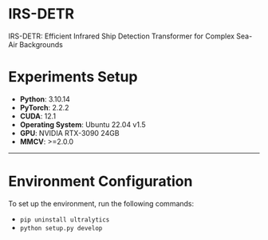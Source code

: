 # IRS-DETR
IRS-DETR: Efficient Infrared Ship Detection Transformer for Complex Sea-Air Backgrounds

# Experiments Setup

* **Python**: 3.10.14
* **PyTorch**: 2.2.2
* **CUDA**: 12.1
* **Operating System**: Ubuntu 22.04 v1.5
* **GPU**: NVIDIA RTX-3090 24GB
* **MMCV**: >=2.0.0

---

# Environment Configuration

To set up the environment, run the following commands:

* `pip uninstall ultralytics`
* `python setup.py develop`

